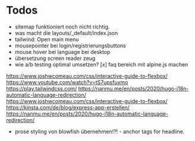 # Todos

- sitemap funktioniert noch nicht richtig.
- was macht die layouts/_default/index.json
- tailwind: <span class="absolute -inset-0.5"></span>
              <span class="sr-only">Open main menu</span>
- mousepointer bei login/registrierungsbuttons
- mouse hover bei language bei desktop
- übersetzung screen reader zeug
- wie a/b testing optimal umsetzen? 
[x] faq bereich mit alpine.js machen

https://www.joshwcomeau.com/css/interactive-guide-to-flexbox/
https://www.youtube.com/watch?v=tS7upsfuxmo
https://play.tailwindcss.com/
https://nanmu.me/en/posts/2020/hugo-i18n-automatic-language-redirection/
https://www.joshwcomeau.com/css/interactive-guide-to-flexbox/
https://kinsta.com/de/blog/express-app-erstellen/
https://nanmu.me/en/posts/2020/hugo-i18n-automatic-language-redirection/

- prose styling von blowfish übernehmen!?! - anchor tags for headline. 